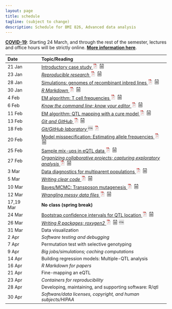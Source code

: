 ```yaml
---
layout: page
title: schedule
tagline: (subject to change)
description: Schedule for BMI 826, Advanced data analysis
---
```


**[COVID-19](https://covid19.wisc.edu)**: Starting 24 March, and through the rest of the semester,
lectures and office hours will be strictly online. [**More information here**](online.html).


| Date      | &nbsp;&nbsp;&nbsp;&nbsp;   | Topic/Reading  |
| :-------- | -- | :----- |
| 21 Jan    |    | [Introductory case study ![pdf icon](icons/pdf-icon.png)](01_intro.pdf) [![notes icon](icons/notes-icon.png)](01_intro_notes.pdf)
| 23 Jan    |    | [_Reproducible research_ ![pdf icon](icons/pdf-icon.png)](02_reprores.pdf) [![notes icon](icons/notes-icon.png)](02_reprores_notes.pdf)
| 28 Jan    |    | [Simulations: genomes of recombinant inbred lines ![pdf icon](icons/pdf-icon.png)](03_sims.pdf) [![notes icon](icons/notes-icon.png)](03_sims_notes.pdf)
| 30 Jan    |    | [_R Markdown_ ![pdf icon](icons/pdf-icon.png)](04_rmarkdown.pdf) [![notes icon](icons/notes-icon.png)](04_rmarkdown_notes.pdf)
| 4 Feb     |    | [EM algorithm: T cell frequencies ![pdf icon](icons/pdf-icon.png)](05_tcells.pdf) [![notes icon](icons/notes-icon.png)](05_tcells_notes.pdf)
| 6 Feb     |    | [_Know the command line; know your editor_ ![pdf icon](icons/pdf-icon.png)](06_cmdline.pdf) [![notes icon](icons/notes-icon.png)](06_cmdline_notes.pdf)
| 11 Feb    |    | [EM algorithm: QTL mapping with a cure model ![pdf icon](icons/pdf-icon.png)](07_qtlspike.pdf) [![notes icon](icons/notes-icon.png)](07_qtlspike_notes.pdf)
| 13 Feb    |    | [_Git and GitHub_ ![pdf icon](icons/pdf-icon.png)](08_git.pdf) [![notes icon](icons/notes-icon.png)](08_git_notes.pdf)
| 18 Feb    |    | [_Git/GitHub laboratory_ ![html icon](icons/html-icon.png)](09_git_lab.html)  [![pdf icon](icons/pdf-icon.png)](09_git_lab.pdf)
| 20 Feb    |    | [Model misspecification: Estimating allele frequencies ![pdf icon](icons/pdf-icon.png)](10_allelefreq.pdf) [![notes icon](icons/notes-icon.png)](10_allelefreq_notes.pdf)
| 25 Feb    |    | [Sample mix-ups in eQTL data ![pdf icon](icons/pdf-icon.png)](11_samplemixups.pdf) [![notes icon](icons/notes-icon.png)](11_samplemixups_notes.pdf)
| 27 Feb    |    | [_Organizing collaborative projects; capturing exploratory analysis_ ![pdf icon](icons/pdf-icon.png)](12_collab_eda.pdf) [![notes icon](icons/notes-icon.png)](12_collab_eda_notes.pdf)
| 3 Mar     |    | [Data diagnostics for multiparent populations ![pdf icon](icons/pdf-icon.png)](13_datadiag.pdf) [![notes icon](icons/notes-icon.png)](13_datadiag_notes.pdf)
| 5 Mar     |    | [_Writing clear code_ ![pdf icon](icons/pdf-icon.png)](14_clearcode.pdf) [![notes icon](icons/notes-icon.png)](14_clearcode_notes.pdf)
| 10 Mar    |    | [Bayes/MCMC: Transposon mutagenesis ![pdf icon](icons/pdf-icon.png)](15_tnmut.pdf) [![notes icon](icons/notes-icon.png)](15_tnmut_notes.pdf)
| 12 Mar    |    | [_Wrangling messy data files_ ![pdf icon](icons/pdf-icon.png)](16_wrangling.pdf) [![notes icon](icons/notes-icon.png)](16_wrangling_notes.pdf)
| 17,19 Mar |    | **No class (spring break)** |
| 24 Mar    |    | [Bootstrap confidence intervals for QTL location ![pdf icon](icons/pdf-icon.png)](17_bootstrap.pdf) [![notes icon](icons/notes-icon.png)](17_bootstrap_notes.pdf)
| 26 Mar    |    | [_Writing R packages; roxygen2_ ![pdf icon](icons/pdf-icon.png)](18_rpack.pdf) [![notes icon](icons/notes-icon.png)](18_rpack_notes.pdf) [![html icon](icons/html-icon.png)](18_rpack_demo.html)
| 31 Mar    |    | Data visualization
| 2 Apr     |    | _Software testing and debugging_
| 7 Apr     |    | Permutation test with selective genotyping
| 9 Apr     |    | _Big jobs/simulations; caching computations_
| 14 Apr    |    | Building regression models: Multiple-QTL analysis
| 16 Apr    |    | _R Markdown for papers_
| 21 Apr    |    | Fine-mapping an eQTL
| 23 Apr    |    | _Containers for reproducibility_
| 28 Apr    |    | Developing, maintaining, and supporting software: R/qtl
| 30 Apr    |    | _Software/data licenses, copyright, and human subjects/HIPAA_
